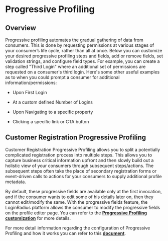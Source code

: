 # Progressive Profiling

## Overview

Progressive profiling automates the gradual gathering of data from consumers. This is done by requesting permissions at various stages of your consumer’s life cycle, rather than all at once. Below you can customize your desired progressive profiling steps and fields, add or remove fields, set validation strings, and configure field types. For example, you can create a step called "Third Login" where an additional set of permissions are requested on a consumer's third login. Here's some other useful examples as to when you could prompt a consumer for additional information/permissions:

-   Upon First Login
    
-   At a custom defined Number of Logins
    
-   Upon Navigating to a specific property
    
-   Clicking a specific link or CTA button
    

## Customer Registration Progressive Profiling

Customer Registration Progressive Profiling allows you to split a potentially complicated registration process into multiple steps. This allows you to capture business critical information upfront and then slowly build out a holistic view of your consumers through subsequent steps/actions. The subsequent steps often take the place of secondary registration forms or event-driven calls to actions for your consumers to supply additional profile metadata.

By default, these progressive fields are available only at the first invocation, and if the consumer wants to edit some of his details later on, then they cannot edit/modify the same. With the progressive fields feature, the LoginRadius platform allows the consumer to modify the progressive fields on the profile editor page. You can refer to the [**Progressive Profiling customization**](/api/v2/deployment/js-libraries/advanced-js-customizations/#progressiveprofiling27) for more details.

  

For more detail information regarding the configuration of Progressive Profiling and how it works you can refer to this [**document**](/authentication/concepts/progressive-profiling/).

